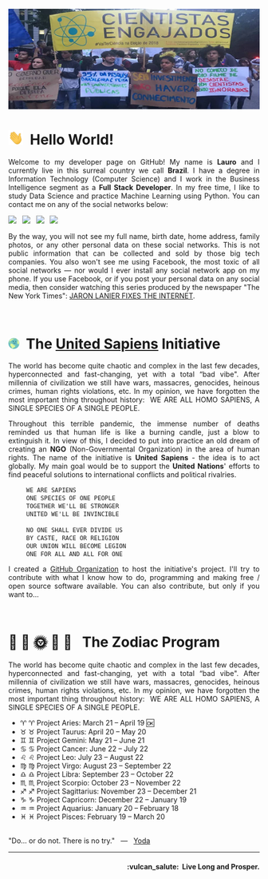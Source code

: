![UnitedSapiens Banner](https://raw.githubusercontent.com/UnitedSapiens/UnitedSapiens/main/assets/profile-banner.jpg)

# <img src="https://raw.githubusercontent.com/UnitedSapiens/UnitedSapiens/main/assets/hand-waving.gif" width="30px">&nbsp; Hello World!

<p align="justify">Welcome to my developer page on GitHub! My name is <b>Lauro</b> and I currently live in this surreal country we call <b>Brazil</b>. I have a degree in Information Technology (Computer Science) and I work in the Business Intelligence segment as a <b>Full Stack Developer</b>. In my free time, I like to study Data Science and practice Machine Learning using Python. You can contact me on any of the social networks below:</p>

<p>
    <a href="https://twitter.com/United_Sapiens"><img src="https://img.shields.io/badge/twitter-%23009DF7.svg?&style=for-the-badge&logo=twitter&logoColor=white" height=32></a> &nbsp;
    <a href="https://www.instagram.com/united_sapiens"><img src="https://img.shields.io/badge/instagram-%23C13584.svg?&style=for-the-badge&logo=instagram&logoColor=white" height=32></a> &nbsp;
    <a href="https://www.reddit.com/user/united_sapiens"><img src="https://img.shields.io/badge/reddit-%23FF4500.svg?&style=for-the-badge&logo=reddit&logoColor=white" height=32></a> &nbsp;
    <a href="https://www.linkedin.com/in/united-sapiens/"><img src="https://img.shields.io/badge/linkedin-%230A66C2.svg?&style=for-the-badge&logo=linkedin&logoColor=white" height=32></a>
</p>

 <p align="justify">By the way, you will not see my full name, birth date, home address, family photos, or any other personal data on these social networks. This is not public information that can be collected and sold by those big tech companies. You also won't see me using Facebook, the most toxic of all social networks — nor would I ever install any social network app on my phone. If you use Facebook, or if you post your personal data on any social media, then consider watching this series produced by the newspaper "The New York Times": <a href="https://www.nytimes.com/interactive/2019/09/23/opinion/data-privacy-jaron-lanier.html">JARON LANIER FIXES THE INTERNET</a>.</p>
<br />


# <img src="https://raw.githubusercontent.com/UnitedSapiens/UnitedSapiens/main/assets/unsap-icon.png" height="22px">&nbsp; The [United Sapiens](https://www.united-sapiens.org) Initiative

<p align="justify">The world has become quite chaotic and complex in the last few decades, hyperconnected and fast-changing, yet with a total “bad vibe". After millennia of civilization we still have wars, massacres, genocides, heinous crimes, human rights violations, etc. In my opinion, we have forgotten the most important thing throughout history:&nbsp; WE ARE ALL HOMO SAPIENS, A SINGLE SPECIES OF A SINGLE PEOPLE.</p>

<p align="justify">Throughout this terrible pandemic, the immense number of deaths reminded us that human life is like a burning candle, just a blow to extinguish it. In view of this, I decided to put into practice an old dream of creating an <b>NGO</b> (Non-Governmental Organization) in the area of human rights. The name of the initiative is <b>United Sapiens</b> - the idea is to act globally. My main goal would be to support the <b>United Nations</b>' efforts to find peaceful solutions to international conflicts and political rivalries.</p>

```
     WE ARE SAPIENS
     ONE SPECIES OF ONE PEOPLE
     TOGETHER WE'LL BE STRONGER
     UNITED WE'LL BE INVINCIBLE

     NO ONE SHALL EVER DIVIDE US
     BY CASTE, RACE OR RELIGION
     OUR UNION WILL BECOME LEGION
     ONE FOR ALL AND ALL FOR ONE
```

<p align="justify">I created a <a href="https://github.com/United-Sapiens">GitHub Organization</a> to host the initiative's project. I'll try to contribute with what I know how to do, programming and making free / open source software available. You can also contribute, but only if you want to...</p>
<br />


# :dizzy: :milky_way: :sun_with_face: :high_brightness: :calendar:  &nbsp; The Zodiac Program

<p align="justify">The world has become quite chaotic and complex in the last few decades, hyperconnected and fast-changing, yet with a total “bad vibe". After millennia of civilization we still have wars, massacres, genocides, heinous crimes, human rights violations, etc. In my opinion, we have forgotten the most important thing throughout history:&nbsp; WE ARE ALL HOMO SAPIENS, A SINGLE SPECIES OF A SINGLE PEOPLE.</p>



- ♈︎ :aries: Project Aries: March 21 – April 19 :ok:
- ♉︎ :taurus: Project Taurus: April 20 – May 20
- ♊︎ :gemini: Project Gemini: May 21 – June 21
- ♋︎ :cancer: Project Cancer: June 22 – July 22
- ♌︎ :leo: Project Leo: July 23 – August 22
- ♍︎ :virgo: Project Virgo: August 23 – September 22
- ♎︎ :libra: Project Libra: September 23 – October 22
- ♏︎ :scorpius: Project Scorpio: October 23 – November 22
- ♐︎ :sagittarius: Project Sagittarius: November 23 – December 21
- ♑︎ :capricorn: Project Capricorn: December 22 – January 19
- ♒︎ :aquarius: Project Aquarius: January 20 – February 18
- ♓︎ :pisces: Project Pisces: February 19 – March 20
<br /><br />


"Do... or do not. There is no try." &nbsp; — &nbsp; <a href="https://en.wikipedia.org/wiki/Yoda">Yoda</a>

- - -

<h4 align="right">:vulcan_salute:&nbsp; Live Long and Prosper.</h4>
